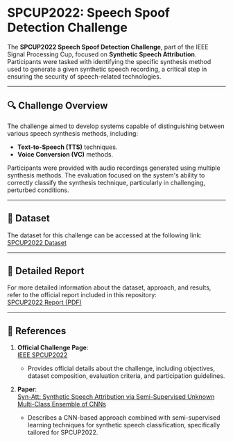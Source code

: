 # SPCUP2022: Speech Spoof Detection Challenge

The **SPCUP2022 Speech Spoof Detection Challenge**, part of the IEEE Signal Processing Cup, focused on **Synthetic Speech Attribution**. Participants were tasked with identifying the specific synthesis method used to generate a given synthetic speech recording, a critical step in ensuring the security of speech-related technologies.

---

## 🔍 Challenge Overview

The challenge aimed to develop systems capable of distinguishing between various speech synthesis methods, including:
- **Text-to-Speech (TTS)** techniques.
- **Voice Conversion (VC)** methods.

Participants were provided with audio recordings generated using multiple synthesis methods. The evaluation focused on the system's ability to correctly classify the synthesis technique, particularly in challenging, perturbed conditions.

---

## 📂 Dataset

The dataset for this challenge can be accessed at the following link:  
[SPCUP2022 Dataset](https://doi.org/10.34740/kaggle/dsv/2866458)

---

## 📄 Detailed Report
For more detailed information about the dataset, approach, and results, refer to the official report included in this repository:  
[SPCUP2022 Report (PDF)](SPCUP2022_report.pdf)



---

## 📄 References

1. **Official Challenge Page**:  
   [IEEE SPCUP2022](https://signalprocessingsociety.org/community-involvement/ieee-signal-processing-cup-2022)  
   - Provides official details about the challenge, including objectives, dataset composition, evaluation criteria, and participation guidelines.

2. **Paper**:  
   [Syn-Att: Synthetic Speech Attribution via Semi-Supervised Unknown Multi-Class Ensemble of CNNs](https://arxiv.org/abs/2309.08146)  
   - Describes a CNN-based approach combined with semi-supervised learning techniques for synthetic speech classification, specifically tailored for SPCUP2022.
